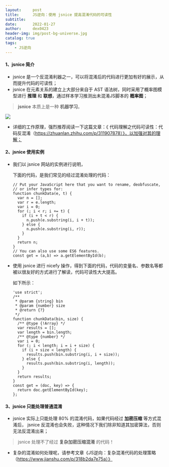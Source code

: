 ```yaml
---
layout:     post
title:      JS逆向：使用 jsnice 提高混淆代码的可读性
subtitle:   
date:       2022-01-27
author:     dex0423
header-img: img/post-bg-universe.jpg
catalog: true
tags:
    - JS逆向
---
```



#### 1、jsnice 简介

- jsnice 是一个反混淆利器之一，可以将混淆后的代码进行更加有好的展示，从而提升代码的可读性；
- jsnice 在元素关系的建立上大部分来自于 AST 语法树，同时采用了概率图模型进行 **推理** 和 **联想**，通过样本学习推测出未混淆JS脚本的 **概率图**；
> **jsnice** 本质上是一种 **机器学习**。

![]({{site.baseurl}}/img-post/jsnice.jpg)

- 详细的工作原理，强烈推荐阅读一下这篇文章：《 代码理解之代码可读性：代码反混淆（https://zhuanlan.zhihu.com/p/311907878）》，以加强对其的理解；

#### 2、jsnice 使用实例

- 我们以 jsnice 网站的实例进行说明，
  
  下面的代码，是我们常见的经过混淆处理的代码：

    ```
    // Put your JavaScript here that you want to rename, deobfuscate,
    // or infer types for:
    function chunkData(e, t) {
      var n = [];
      var r = e.length;
      var i = 0;
      for (; i < r; i += t) {
        if (i + t < r) {
          n.push(e.substring(i, i + t));
        } else {
          n.push(e.substring(i, r));
        }
      }
      return n;
    }
    // You can also use some ES6 features.
    const get = (a,b) => a.getElementById(b);
    ```

- 使用 jsnice 进行 nicefy 操作，得到下面的代码，代码的变量名、参数名等都被以很友好的方式进行了解读，代码可读性大大提高。
  
    如下所示：
  
    ```
    'use strict';
    /**
     * @param {string} bin
     * @param {number} size
     * @return {?}
     */
    function chunkData(bin, size) {
      /** @type {!Array} */
      var results = [];
      var length = bin.length;
      /** @type {number} */
      var i = 0;
      for (; i < length; i = i + size) {
        if (i + size < length) {
          results.push(bin.substring(i, i + size));
        } else {
          results.push(bin.substring(i, length));
        }
      }
      return results;
    }
    const get = (doc, key) => {
      return doc.getElementById(key);
    };
    ```

#### 3、jsnice 只能处理普通混淆

- jsnice 实际上只能处理 80% 的混淆代码，如果代码经过 **加密压缩** 等方式混淆后， jsnice 反混淆也会失败，这种情况下我们除非知道其加密算法，否则无法反混淆出来；
> jsnice 处理不了经过 **复杂加密压缩混淆** 的代码！
- 复杂的混淆如何处理呢，请参考文章《JS逆向：复杂混淆代码的处理策略（https://www.jianshu.com/p/318b2da7e75a）》